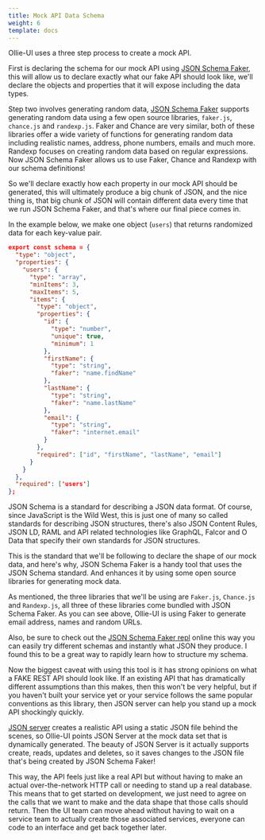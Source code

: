 ```yaml
---
title: Mock API Data Schema
weight: 6
template: docs
---
```


Ollie-UI uses a three step process to create a mock API.

First is declaring the schema for our mock API using [JSON Schema Faker](https://json-schema-faker.js.org/), this will allow us to declare exactly what our fake API should look like, we'll declare the objects and properties that it will expose including the data types.

Step two involves generating random data, [JSON Schema Faker](/Mock-API-Data-Schema) supports generating random data using a few open source libraries, `faker.js`, `chance.js` and `randexp.js`. Faker and Chance are very similar, both of these libraries offer a wide variety of functions for generating random data including realistic names, address, phone numbers, emails and much more. Randexp focuses on creating random data based on regular expressions. Now JSON Schema Faker allows us to use Faker, Chance and Randexp with our schema definitions!

So we'll declare exactly how each property in our mock API should be generated, this will ultimately produce a big chunk of JSON, and the nice thing is, that big chunk of JSON will contain different data every time that we run JSON Schema Faker, and that's where our final piece comes in.

In the example below, we make one object (`users`) that returns randomized data for each key-value pair.

```json
export const schema = {
  "type": "object",
  "properties": {
    "users": {
      "type": "array",
      "minItems": 3,
      "maxItems": 5,
      "items": {
        "type": "object",
        "properties": {
          "id": {
            "type": "number",
            "unique": true,
            "minimum": 1
          },
          "firstName": {
            "type": "string",
            "faker": "name.findName"
          },
          "lastName": {
            "type": "string",
            "faker": "name.lastName"
          },
          "email": {
            "type": "string",
            "faker": "internet.email"
          }
        },
        "required": ["id", "firstName", "lastName", "email"]
      }
    }
  },
  "required": ['users']
};
```

JSON Schema is a standard for describing a JSON data format. Of course, since JavaScript is the Wild West, this is just one of many so called standards for describing JSON structures, there's also JSON Content Rules, JSON LD, RAML and API related technologies like GraphQL, Falcor and O Data that specify their own standards for JSON structures.

This is the standard that we'll be following to declare the shape of our mock data, and here's why, JSON Schema Faker is a handy tool that uses the JSON Schema standard. And enhances it by using some open source libraries for generating mock data.

As mentioned, the three libraries that we'll be using are `Faker.js`, `Chance.js` and `Randexp.js`, all three of these libraries come bundled with JSON Schema Faker. As you can see above, Ollie-UI is using Faker to generate email address, names and random URLs.

Also, be sure to check out the [JSON Schema Faker repl](https://json-schema-faker.js.org/) online this way you can easily try different schemas and instantly what JSON they produce. I found this to be a great way to rapidly learn how to structure my schema.

Now the biggest caveat with using this tool is it has strong opinions on what a FAKE REST API should look like. If an existing API that has dramatically different assumptions than this makes, then this won't be very helpful, but if you haven't built your service yet or your service follows the same popular conventions as this library, then JSON server can help you stand up a mock API shockingly quickly.

[JSON server](https://www.npmjs.com/package/json-server) creates a realistic API using a static JSON file behind the scenes, so Ollie-UI points JSON Server at the mock data set that is dynamically generated. The beauty of JSON Server is it actually supports create, reads, updates and deletes, so it saves changes to the JSON file that's being created by JSON Schema Faker!

This way, the API feels just like a real API but without having to make an actual over-the-network HTTP call or needing to stand up a real database. This means that to get started on development, we just need to agree on the calls that we want to make and the data shape that those calls should return. Then the UI team can move ahead without having to wait on a service team to actually create those associated services, everyone can code to an interface and get back together later.